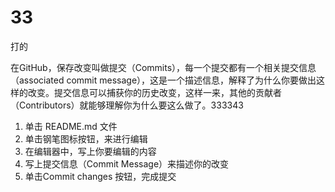 # 33
打的


在GitHub，保存改变叫做提交（Commits），每一个提交都有一个相关提交信息（associated commit message），这是一个描述信息，解释了为什么你要做出这样的改变。提交信息可以捕获你的历史改变，这样一来，其他的贡献者（Contributors）就能够理解你为什么要这么做了。333343

1.  单击 README.md 文件
2.  单击钢笔图标按钮，来进行编辑
3.  在编辑器中，写上你要编辑的内容
4.  写上提交信息（Commit Message）来描述你的改变
5.  单击Commit changes 按钮，完成提交
